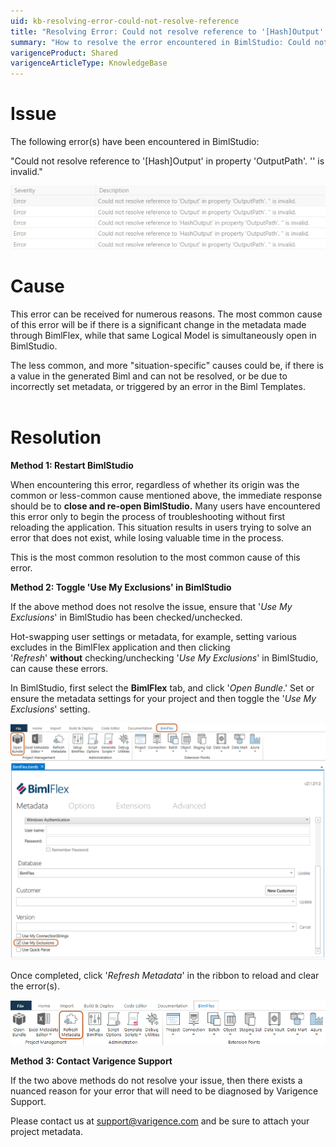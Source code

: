 ```yaml
---
uid: kb-resolving-error-could-not-resolve-reference
title: "Resolving Error: Could not resolve reference to '[Hash]Output' in property 'OutputPath'. '' is invalid."
summary: "How to resolve the error encountered in BimlStudio: Could not resolve reference to '[Hash]Output' in property 'OutputPath'. '' is invalid"
varigenceProduct: Shared
varigenceArticleType: KnowledgeBase
---
```

# Issue 

The following error(s) have been encountered in BimlStudio:  
  
"Could not resolve reference to '\[Hash\]Output' in property 'OutputPath'. '' is invalid."  
  
![Error Screenshot](../static/img/kb-resolving-error-could-not-resolve-reference-img1.png "Error Screenshot")  

# Cause

This error can be received for numerous reasons. The most common cause of this error will be if there is a significant change in the metadata made through BimlFlex, while that same Logical Model is simultaneously open in BimlStudio.   
  
The less common, and more "situation-specific" causes could be, if there is a value in the generated Biml and can not be resolved, or be due to incorrectly set metadata, or triggered by an error in the Biml Templates.   
 

# Resolution 

**Method 1: Restart BimlStudio**  
  
When encountering this error, regardless of whether its origin was the common or less-common cause mentioned above, the immediate response should be to **close and re-open BimlStudio.** Many users have encountered this error only to begin the process of troubleshooting without first reloading the application. This situation results in users trying to solve an error that does not exist, while losing valuable time in the process.   
  
This is the most common resolution to the most common cause of this error.   
  
**Method 2: Toggle 'Use My Exclusions' in BimlStudio**  
  
If the above method does not resolve the issue, ensure that '_Use My Exclusions_' in BimlStudio has been checked/unchecked.   
  
Hot-swapping user settings or metadata, for example, setting various excludes in the BimlFlex application and then clicking '_Refresh_' **without** checking/unchecking '_Use My Exclusions_' in BimlStudio, can cause these errors.   
  
In BimlStudio, first select the **BimlFlex** tab, and click '_Open Bundle_.' Set or ensure the metadata settings for your project and then toggle the '_Use My Exclusions_' setting.  
  
![Use My Exclusions](../static/img/kb-resolving-error-could-not-resolve-reference-img2.png "Use My Exclusions")  
  
Once completed, click '_Refresh Metadata_' in the ribbon to reload and clear the error(s).   
  
![Refresh Metadata](../static/img/kb-resolving-error-could-not-resolve-reference-img3.png "Refresh Metadata")  
  
**Method 3: Contact Varigence Support**  
  
If the two above methods do not resolve your issue, then there exists a nuanced reason for your error that will need to be diagnosed by Varigence Support.   
  
Please contact us at [support@varigence.com](mailto:support@varigence.com) and be sure to attach your project metadata.